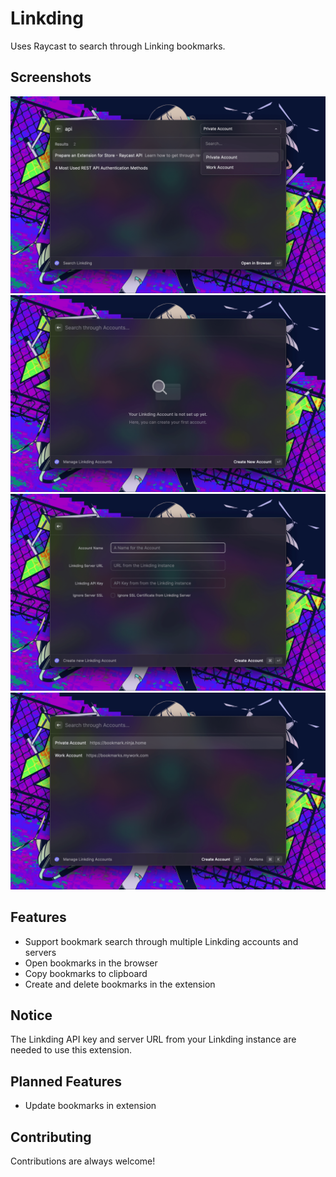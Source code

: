 # Linkding

Uses Raycast to search through Linking bookmarks.

## Screenshots

![raycast-linkding-1.png](metadata/raycast-linkding-1.png)
![raycast-linkding-2.png](metadata/raycast-linkding-2.png)
![raycast-linkding-3.png](metadata/raycast-linkding-3.png)
![raycast-linkding-4.png](metadata/raycast-linkding-4.png)

## Features

- Support bookmark search through multiple Linkding accounts and servers
- Open bookmarks in the browser
- Copy bookmarks to clipboard
- Create and delete bookmarks in the extension

## Notice

The Linkding API key and server URL from your Linkding instance are needed to use this extension.

## Planned Features

- Update bookmarks in extension

## Contributing

Contributions are always welcome!
